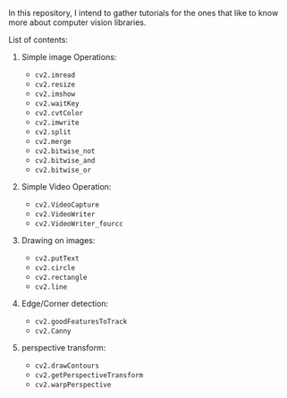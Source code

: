 In this repository, I intend to gather tutorials for the ones that like to know more about computer vision 
libraries.

List of contents:

1. Simple image Operations:
   - `cv2.imread`
   - `cv2.resize`
   - `cv2.imshow`
   - `cv2.waitKey`
   - `cv2.cvtColor`
   - `cv2.imwrite`
   - `cv2.split`
   - `cv2.merge`
   - `cv2.bitwise_not`
   - `cv2.bitwise_and`
   - `cv2.bitwise_or`

2. Simple Video Operation:
   - `cv2.VideoCapture`
   - `cv2.VideoWriter`
   - `cv2.VideoWriter_fourcc`

3. Drawing on images:
   - `cv2.putText`
   - `cv2.circle`
   - `cv2.rectangle`
   - `cv2.line`
4. Edge/Corner detection:
   - `cv2.goodFeaturesToTrack`
   - `cv2.Canny`

5. perspective transform:
   - `cv2.drawContours` 
   - `cv2.getPerspectiveTransform`
   - `cv2.warpPerspective`
